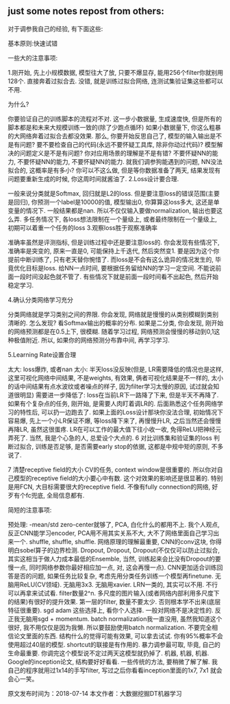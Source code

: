 ## just some notes repost from others:
对于调参我自己的经验, 有下面这些:

基本原则:快速试错

一些大的注意事项:

1.刚开始, 先上小规模数据, 模型往大了放, 只要不爆显存, 能用256个filter你就别用128个. 直接奔着过拟合去. 没错, 就是训练过拟合网络, 连测试集验证集这些都可以不用.

为什么?

你要验证自己的训练脚本的流程对不对. 这一步小数据量, 生成速度快, 但是所有的脚本都是和未来大规模训练一致的(除了少跑点循环)
如果小数据量下, 你这么粗暴的大网络奔着过拟合去都没效果. 那么, 你要开始反思自己了, 模型的输入输出是不是有问题? 要不要检查自己的代码(永远不要怀疑工具库, 除非你动过代码)? 模型解决的问题定义是不是有问题? 你对应用场景的理解是不是有错? 不要怀疑NN的能力, 不要怀疑NN的能力, 不要怀疑NN的能力. 就我们调参狗能遇到的问题, NN没法拟合的, 这概率是有多小?
你可以不这么做, 但是等你数据准备了两天, 结果发现有问题要重新生成的时候, 你这周时间就酱油了.
2.Loss设计要合理.

一般来说分类就是Softmax, 回归就是L2的loss. 但是要注意loss的错误范围(主要是回归), 你预测一个label是10000的值, 模型输出0, 你算算这loss多大, 这还是单变量的情况下. 一般结果都是nan. 所以不仅仅输入要做normalization, 输出也要这么弄.
多任务情况下, 各loss想法限制在一个量级上, 或者最终限制在一个量级上, 初期可以着重一个任务的loss
3.观察loss胜于观察准确率

准确率虽然是评测指标, 但是训练过程中还是要注意loss的. 你会发现有些情况下, 准确率是突变的, 原来一直是0, 可能保持上千迭代, 然后突然变1. 要是因为这个你提前中断训练了, 只有老天替你惋惜了. 而loss是不会有这么诡异的情况发生的, 毕竟优化目标是loss.
给NN一点时间, 要根据任务留给NN的学习一定空间. 不能说前面一段时间没起色就不管了. 有些情况下就是前面一段时间看不出起色, 然后开始稳定学习.

4.确认分类网络学习充分

分类网络就是学习类别之间的界限. 你会发现, 网络就是慢慢的从类别模糊到类别清晰的. 怎么发现? 看Softmax输出的概率的分布. 如果是二分类, 你会发现, 刚开始的网络预测都是在0.5上下, 很模糊. 随着学习过程, 网络预测会慢慢的移动到0,1这种极值附近. 所以, 如果你的网络预测分布靠中间, 再学习学习.

5.Learning Rate设置合理

太大: loss爆炸, 或者nan
太小: 半天loss没反映(但是, LR需要降低的情况也是这样, 这里可视化网络中间结果, 不是weights, 有效果, 俩者可视化结果是不一样的, 太小的话中间结果有点水波纹或者噪点的样子, 因为filter学习太慢的原因, 试过就会知道很明显)
需要进一步降低了: loss在当前LR下一路降了下来, 但是半天不再降了.
如果有个复杂点的任务, 刚开始, 是需要人肉盯着调LR的. 后面熟悉这个任务网络学习的特性后, 可以扔一边跑去了.
如果上面的Loss设计那块你没法合理, 初始情况下容易爆, 先上一个小LR保证不爆, 等loss降下来了, 再慢慢升LR, 之后当然还会慢慢再降LR, 虽然这很蛋疼.
LR在可以工作的最大值下往小收一收, 免得ReLU把神经元弄死了. 当然, 我是个心急的人, 总爱设个大点的.
6 对比训练集和验证集的loss
判断过拟合, 训练是否足够, 是否需要early stop的依据, 这都是中规中矩的原则, 不多说了.

7 清楚receptive field的大小
CV的任务, context window是很重要的. 所以你对自己模型的receptive field的大小要心中有数. 这个对效果的影响还是很显著的. 特别是用FCN, 大目标需要很大的receptive field. 不像有fully connection的网络, 好歹有个fc兜底, 全局信息都有.

简短的注意事项:

预处理: -mean/std zero-center就够了, PCA, 白化什么的都用不上. 我个人观点, 反正CNN能学习encoder, PCA用不用其实关系不大, 大不了网络里面自己学习出来一个.
shuffle, shuffle, shuffle.
网络原理的理解最重要, CNN的conv这块, 你得明白sobel算子的边界检测.
Dropout, Dropout, Dropout(不仅仅可以防止过拟合, 其实这相当于做人力成本最低的Ensemble, 当然, 训练起来会比没有Dropout的要慢一点, 同时网络参数你最好相应加一点, 对, 这会再慢一点).
CNN更加适合训练回答是否的问题, 如果任务比较复杂, 考虑先用分类任务训练一个模型再finetune.
无脑用ReLU(CV领域).
无脑用3x3.
无脑用xavier.
LRN一类的, 其实可以不用. 不行可以再拿来试试看.
filter数量2^n.
多尺度的图片输入(或者网络内部利用多尺度下的结果)有很好的提升效果.
第一层的filter, 数量不要太少. 否则根本学不出来(底层特征很重要).
sgd adam 这些选择上, 看你个人选择. 一般对网络不是决定性的. 反正我无脑用sgd + momentum.
batch normalization我一直没用, 虽然我知道这个很好, 我不用仅仅是因为我懒. 所以要鼓励使用batch normalization.
不要完全相信论文里面的东西. 结构什么的觉得可能有效果, 可以拿去试试.
你有95%概率不会使用超过40层的模型.
shortcut的联接是有作用的.
暴力调参最可取, 毕竟, 自己的生命最重要. 你调完这个模型说不定过两天这模型就扔掉了.
机器, 机器, 机器.
Google的inception论文, 结构要好好看看.
一些传统的方法, 要稍微了解了解. 我自己的程序就用过1x14的手写filter, 写过之后你看看inception里面的1x7, 7x1 就会会心一笑。

原文发布时间为：2018-07-14
本文作者：大数据挖掘DT机器学习
